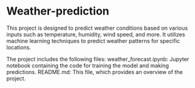 # Weather-prediction
This project is designed to predict weather conditions based on various inputs such as temperature, humidity, wind speed, and more. It utilizes machine learning techniques to predict weather patterns for specific locations.

The project includes the following files:
weather_forecast.ipynb: Jupyter notebook containing the code for training the model and making predictions.
README.md: This file, which provides an overview of the project.

